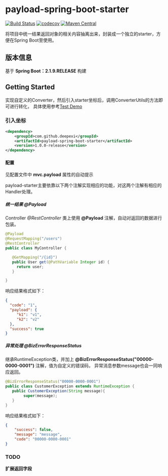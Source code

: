 # payload-spring-boot-starter
[![Build Status](https://travis-ci.org/deepexi/payload-spring-boot-starter.svg?branch=master)](https://travis-ci.org/deepexi/payload-spring-boot-starter) 
[![codecov](https://codecov.io/gh/deepexi/payload-spring-boot-starter/branch/master/graph/badge.svg)](https://codecov.io/gh/deepexi/payload-spring-boot-starter)
[![Maven Central](https://img.shields.io/maven-central/v/com.github.deepexi/pojo-converter-spring-boot-starter.svg?label=Maven%20Central)](https://search.maven.org/search?q=g:%22com.github.deepexi%22%20AND%20a:%22pojo-converter-spring-boot-starter%22)

将项目中统一结果返回对象的相关内容抽离出来，封装成一个独立的starter，方便在Spring Boot至使用。

## 版本信息
基于 **Spring Boot：2.1.9.RELEASE** 构建

## Getting Started
  实现自定义的Converter，然后引入starter坐标后，调用ConverterUtils的方法即可进行转化，
  具体使用参考[Test Demo](https://github.com/deepexi/payload-spring-boot-starter/tree/master/src/test/java/com/deepexi/payload)
  
  
### 引入坐标
  
```xml
<dependency>
    <groupId>com.github.deepexi</groupId>
    <artifactId>payload-spring-boot-starter</artifactId>
    <version>1.0.0-release</version>
</dependency>
```
     
#### 配置
见配置文件中 **mvc.payload** 属性的自动提示
      
payload-starter主要依靠以下两个注解实现相应的功能，对这两个注解有相应的Handler处理。

 
 ##### 统一结果 @Payload
  
Controller *@RestController* 类上使用 **@Payload** 注解，自动对返回的数据进行包装。

 ```java
@Payload
@RequestMapping("/users")
@RestController
public class MyController {

    @GetMapping("/{id}")
    public User get(@PathVariable Integer id) {
      return user;
    }

}

```
响应结果格式如下：
```json
{
  "code": "1",
  "payload": {
     "k1": "v1",
     "k2": "v2"
  },
  "success": true
}
```

##### 异常处理  @BizErrorResponseStatus

继承RuntimeException类，并加上 **@BizErrorResponseStatus("00000-0000-0001")** 注解，值为自定义的错误码，
异常消息参数message也会一同响应返回。

```java
@BizErrorResponseStatus("00000-0000-0001")
public class CustomerException extends RuntimeException {
   public CustomerException(String message){
        super(message);
   }
}
```

响应结果格式如下：
```json
{
    "success": false,
    "message": "message",
    "code": "00000-0000-0001"
}
```


### TODO

**扩展返回字段**
